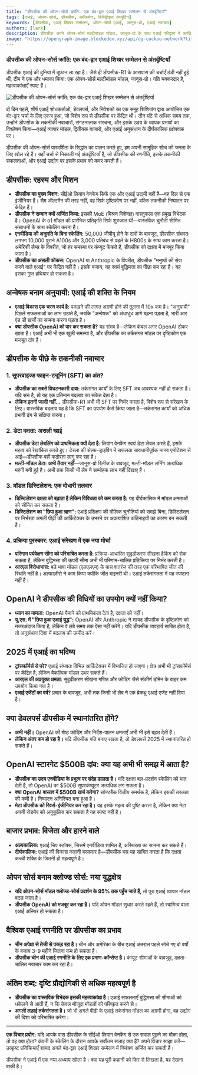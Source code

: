 ```yaml
---
title: "डीपसीक की ओपन-सोर्स क्रांति: एक बंद-द्वार एआई शिखर सम्मेलन से अंतर्दृष्टियाँ"
tags: [एआई, ओपन-सोर्स, डीपसीक, ब्लॉकचेन, विकेंद्रीकृत कंप्यूटिंग]
keywords: [डीपसीक, एआई शिखर सम्मेलन, ओपन-सोर्स एआई, जानूस-प्रो, एआई नवाचार]
authors: [lark]
description: डीपसीक अपने ओपन-सोर्स मल्टीमॉडल मॉडल, जानूस-प्रो के साथ एआई परिदृश्य में क्रांति ला रहा है। यह लेख हाल ही में एक बंद-द्वार एआई शिखर सम्मेलन से अंतर्दृष्टियों की खोज करता है, जिसमें डीपसीक के तकनीकी नवाचार, रणनीतिक फोकस, और एआई उद्योग पर इसके संभावित प्रभाव का पता लगाया गया है।
image: "https://opengraph-image.blockeden.xyz/api/og-cuckoo-network?title=डीपसीक%20की%20ओपन-सोर्स%20क्रांति:%20एक%20बंद-द्वार%20एआई%20शिखर%20सम्मेलन%20से%20अंतर्दृष्टियाँ"
---
```


### **डीपसीक की ओपन-सोर्स क्रांति: एक बंद-द्वार एआई शिखर सम्मेलन से अंतर्दृष्टियाँ**

डीपसीक एआई की दुनिया में तूफान ला रहा है। जैसे ही डीपसीक-R1 के आसपास की चर्चाएँ ठंडी नहीं हुई थीं, टीम ने एक और धमाका किया: एक ओपन-सोर्स मल्टीमॉडल मॉडल, जानूस-प्रो। गति चक्करदार है, महत्वाकांक्षाएँ स्पष्ट हैं।

![डीपसीक की ओपन-सोर्स क्रांति: एक बंद-द्वार एआई शिखर सम्मेलन से अंतर्दृष्टियाँ](https://opengraph-image.blockeden.xyz/api/og-cuckoo-network?title=डीपसीक%20की%20ओपन-सोर्स%20क्रांति:%20एक%20बंद-द्वार%20एआई%20शिखर%20सम्मेलन%20से%20अंतर्दृष्टियाँ)

दो दिन पहले, शीर्ष एआई शोधकर्ताओं, डेवलपर्स, और निवेशकों का एक समूह शिशियांग द्वारा आयोजित एक बंद-द्वार चर्चा के लिए एकत्र हुआ, जो विशेष रूप से डीपसीक पर केंद्रित थी। तीन घंटे से अधिक समय तक, उन्होंने डीपसीक के तकनीकी नवाचारों, संगठनात्मक संरचना, और इसके उदय के व्यापक प्रभावों का विश्लेषण किया—एआई व्यापार मॉडल, द्वितीयक बाजारों, और एआई अनुसंधान के दीर्घकालिक प्रक्षेपवक्र पर।

डीपसीक की ओपन-सोर्स पारदर्शिता के सिद्धांत का पालन करते हुए, हम अपनी सामूहिक सोच को जनता के लिए खोल रहे हैं। यहाँ चर्चा से निकाली गई अंतर्दृष्टियाँ हैं, जो डीपसीक की रणनीति, इसके तकनीकी सफलताओं, और एआई उद्योग पर इसके प्रभाव को कवर करती हैं।

## **डीपसीक: रहस्य और मिशन**

- **डीपसीक का मुख्य मिशन:** सीईओ लियांग वेनफेंग सिर्फ एक और एआई उद्यमी नहीं हैं—वह दिल से एक इंजीनियर हैं। सैम ऑल्टमैन की तरह नहीं, वह सिर्फ दृष्टिकोण पर नहीं, बल्कि तकनीकी निष्पादन पर केंद्रित हैं।
- **डीपसीक ने सम्मान क्यों अर्जित किया:** इसकी MoE (मिश्रण विशेषज्ञ) वास्तुकला एक प्रमुख विभेदक है। OpenAI के o1 मॉडल की प्रारंभिक प्रतिकृति सिर्फ शुरुआत थी—वास्तविक चुनौती सीमित संसाधनों के साथ स्केलिंग करना है।
- **एनवीडिया की अनुमति के बिना स्केलिंग:** 50,000 जीपीयू होने के दावों के बावजूद, डीपसीक संभवतः लगभग 10,000 पुराने A100s और 3,000 प्रतिबंध से पहले के H800s के साथ काम करता है। अमेरिकी लैब्स के विपरीत, जो हर समस्या पर कंप्यूट फेंकते हैं, डीपसीक को दक्षता में मजबूर किया जाता है।
- **डीपसीक का असली फोकस:** OpenAI या Anthropic के विपरीत, डीपसीक "मनुष्यों की सेवा करने वाले एआई" पर केंद्रित नहीं है। इसके बजाय, यह स्वयं बुद्धिमत्ता का पीछा कर रहा है। यह इसका गुप्त हथियार हो सकता है।

## **अन्वेषक बनाम अनुयायी: एआई की शक्ति के नियम**

- **एआई विकास एक चरण कार्य है:** पकड़ने की लागत अग्रणी होने की तुलना में 10x कम है। "अनुयायी" पिछले सफलताओं का लाभ उठाते हैं, जबकि "अन्वेषक" को अंधाधुंध आगे बढ़ना पड़ता है, भारी आर एंड डी खर्चों का सामना करना पड़ता है।
- **क्या डीपसीक OpenAI को पार कर सकता है?** यह संभव है—लेकिन केवल अगर OpenAI ठोकर खाता है। एआई अभी भी एक खुली समस्या है, और डीपसीक का तर्कसंगत मॉडल पर दृष्टिकोण एक मजबूत दांव है।

## **डीपसीक के पीछे के तकनीकी नवाचार**

### **1. सुपरवाइज्ड फाइन-ट्यूनिंग (SFT) का अंत?**

- **डीपसीक का सबसे विघटनकारी दावा:** तर्कसंगत कार्यों के लिए SFT अब आवश्यक नहीं हो सकता है। यदि सच है, तो यह एक प्रतिमान बदलाव का संकेत देता है।
- **लेकिन इतनी जल्दी नहीं...** डीपसीक-R1 अभी भी SFT पर निर्भर करता है, विशेष रूप से संरेखण के लिए। वास्तविक बदलाव यह है कि SFT का उपयोग कैसे किया जाता है—तर्कसंगत कार्यों को अधिक प्रभावी ढंग से संक्षिप्त करना।

### **2. डेटा दक्षता: असली खाई**

- **डीपसीक डेटा लेबलिंग को प्राथमिकता क्यों देता है:** लियांग वेनफेंग स्वयं डेटा लेबल करते हैं, इसके महत्व को रेखांकित करते हुए। टेस्ला की सेल्फ-ड्राइविंग में सफलता सावधानीपूर्वक मानव एनोटेशन से आई—डीपसीक वही कठोरता लागू कर रहा है।
- **मल्टी-मॉडल डेटा: अभी तैयार नहीं**—जानूस-प्रो रिलीज के बावजूद, मल्टी-मॉडल लर्निंग अत्यधिक महंगी बनी हुई है। अभी तक किसी भी लैब ने सम्मोहक लाभ नहीं दिखाए हैं।

### **3. मॉडल डिस्टिलेशन: एक दोधारी तलवार**

- **डिस्टिलेशन दक्षता को बढ़ाता है लेकिन विविधता को कम करता है:** यह दीर्घकालिक में मॉडल क्षमताओं को सीमित कर सकता है।
- **डिस्टिलेशन का "छिपा हुआ ऋण":** एआई प्रशिक्षण की मौलिक चुनौतियों को समझे बिना, डिस्टिलेशन पर निर्भरता अगली पीढ़ी की आर्किटेक्चर के उभरने पर अप्रत्याशित कठिनाइयों का कारण बन सकती है।

### **4. प्रक्रिया पुरस्कार: एआई संरेखण में एक नया मोर्चा**

- **परिणाम पर्यवेक्षण सीमा को परिभाषित करता है:** प्रक्रिया-आधारित सुदृढीकरण सीखना हैकिंग को रोक सकता है, लेकिन बुद्धिमत्ता की ऊपरी सीमा अभी भी परिणाम-चालित प्रतिक्रिया पर निर्भर करती है।
- **आरएल विरोधाभास:** बड़े भाषा मॉडल (एलएलएम) के पास शतरंज की तरह एक परिभाषित जीत की स्थिति नहीं है। अल्फाज़ीरो ने काम किया क्योंकि जीत बाइनरी थी। एआई तर्कसंगतता में यह स्पष्टता नहीं है।

## **OpenAI ने डीपसीक की विधियों का उपयोग क्यों नहीं किया?**

- **ध्यान का मामला:** OpenAI पैमाने को प्राथमिकता देता है, दक्षता को नहीं।
- **यू.एस. में "छिपा हुआ एआई युद्ध":** OpenAI और Anthropic ने शायद डीपसीक के दृष्टिकोण को नजरअंदाज किया है, लेकिन वे लंबे समय तक ऐसा नहीं करेंगे। यदि डीपसीक व्यवहार्य साबित होता है, तो अनुसंधान दिशा में बदलाव की उम्मीद करें।

## **2025 में एआई का भविष्य**

- **ट्रांसफॉर्मर्स से परे?** एआई संभवतः विभिन्न आर्किटेक्चर में विभाजित हो जाएगा। क्षेत्र अभी भी ट्रांसफॉर्मर्स पर केंद्रित है, लेकिन वैकल्पिक मॉडल उभर सकते हैं।
- **आरएल की अप्रयुक्त क्षमता:** सुदृढीकरण सीखना गणित और कोडिंग जैसे संकीर्ण डोमेन के बाहर कम उपयोग किया गया है।
- **एआई एजेंटों का वर्ष?** प्रचार के बावजूद, अभी तक किसी भी लैब ने एक ब्रेकथ्रू एआई एजेंट नहीं दिया है।

## **क्या डेवलपर्स डीपसीक में स्थानांतरित होंगे?**

- **अभी नहीं।** OpenAI की श्रेष्ठ कोडिंग और निर्देश-पालन क्षमताएँ अभी भी इसे बढ़त देती हैं।
- **लेकिन अंतर कम हो रहा है।** यदि डीपसीक गति बनाए रखता है, तो डेवलपर्स 2025 में स्थानांतरित हो सकते हैं।

## **OpenAI स्टारगेट $500B दांव: क्या यह अभी भी समझ में आता है?**

- **डीपसीक का उदय एनवीडिया के प्रभुत्व पर संदेह डालता है।** यदि दक्षता बल-प्रदर्शन स्केलिंग को मात देती है, तो OpenAI का $500B सुपरकंप्यूटर अत्यधिक लग सकता है।
- **क्या OpenAI वास्तव में $500B खर्च करेगा?** सॉफ्टबैंक वित्तीय समर्थक है, लेकिन इसकी तरलता की कमी है। निष्पादन अनिश्चित बना हुआ है।
- **मेटा डीपसीक को रिवर्स-इंजीनियर कर रहा है।** यह इसके महत्व की पुष्टि करता है, लेकिन क्या मेटा अपनी रोडमैप को अनुकूलित कर सकता है यह स्पष्ट नहीं है।

## **बाजार प्रभाव: विजेता और हारने वाले**

- **अल्पकालिक:** एआई चिप स्टॉक्स, जिसमें एनवीडिया शामिल है, अस्थिरता का सामना कर सकते हैं।
- **दीर्घकालिक:** एआई की विकास कहानी बरकरार है—डीपसीक बस यह साबित करता है कि दक्षता कच्ची शक्ति के जितनी ही महत्वपूर्ण है।

## **ओपन सोर्स बनाम क्लोज्ड सोर्स: नया युद्धक्षेत्र**

- **यदि ओपन-सोर्स मॉडल क्लोज्ड-सोर्स प्रदर्शन के 95% तक पहुँच जाते हैं,** तो पूरा एआई व्यापार मॉडल बदल जाता है।
- **डीपसीक OpenAI को मजबूर कर रहा है।** यदि ओपन मॉडल सुधार करते रहते हैं, तो स्वामित्व वाला एआई अस्थिर हो सकता है।

## **वैश्विक एआई रणनीति पर डीपसीक का प्रभाव**

- **चीन अपेक्षा से तेजी से पकड़ रहा है।** चीन और अमेरिका के बीच एआई अंतराल पहले सोचे गए दो वर्षों के बजाय 3-9 महीने जितना कम हो सकता है।
- **डीपसीक चीन की एआई रणनीति के लिए एक प्रमाण-कॉन्सेप्ट है।** कंप्यूट सीमाओं के बावजूद, दक्षता-चालित नवाचार काम कर रहा है।

## **अंतिम शब्द: दृष्टि प्रौद्योगिकी से अधिक महत्वपूर्ण है**

- **डीपसीक का वास्तविक विभेदक इसकी महत्वाकांक्षा है।** एआई सफलताएँ बुद्धिमत्ता की सीमाओं को धकेलने से आती हैं, न कि केवल मौजूदा मॉडलों को परिष्कृत करने से।
- **अगली लड़ाई तर्कसंगतता है।** जो भी अगले पीढ़ी के एआई तर्कसंगत मॉडल का अग्रणी होगा, वह उद्योग की दिशा को परिभाषित करेगा।

------

**एक विचार प्रयोग:**
 यदि आपके पास डीपसीक के सीईओ लियांग वेनफेंग से एक सवाल पूछने का मौका होता, तो वह क्या होता? कंपनी के स्केलिंग के दौरान आपके सर्वोत्तम सलाह क्या हैं? अपने विचार साझा करें—उत्कृष्ट प्रतिक्रियाएँ शायद अगले बंद-द्वार एआई शिखर सम्मेलन में निमंत्रण अर्जित कर सकती हैं।

डीपसीक ने एआई में एक नया अध्याय खोला है। क्या यह पूरी कहानी को फिर से लिखता है, यह देखना बाकी है।
